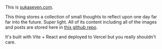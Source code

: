 This is [sukaseven.com](https://www.sukaseven.com/).

This thing stores a collection of small thoughts to reflect upon one day far far into the future. Super light. All of its content including all of the images and posts are stored here in [this github repo](https://github.com/suka712/sukaseven.com).

It's built with Vite + React and deployed to Vercel but you really shouldn't care.